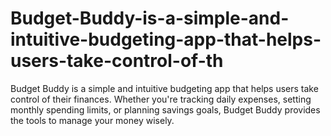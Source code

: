 # Budget-Buddy-is-a-simple-and-intuitive-budgeting-app-that-helps-users-take-control-of-th
Budget Buddy is a simple and intuitive budgeting app that helps users take control of their finances. Whether you're tracking daily expenses, setting monthly spending limits, or planning savings goals, Budget Buddy provides the tools to manage your money wisely.
